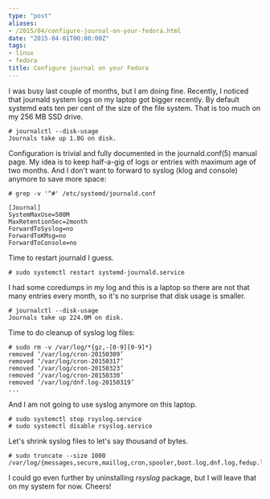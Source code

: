```yaml
---
type: "post"
aliases:
- /2015/04/configure-journal-on-your-fedora.html
date: "2015-04-01T00:00:00Z"
tags:
- linux
- fedora
title: Configure journal on your Fedora
---
```


I was busy last couple of months, but I am doing fine. Recently, I noticed
that journald system logs on my laptop got bigger recently. By default systemd
eats ten per cent of the size of the file system. That is too much on my 256
MB SSD drive.

    # journalctl --disk-usage
    Journals take up 1.8G on disk.

Configuration is trivial and fully documented in the journald.conf(5) manual
page. My idea is to keep half-a-gig of logs or entries with maximum age of two
months. And I don't want to forward to syslog (klog and console) anymore to
save more space:

    # grep -v '^#' /etc/systemd/journald.conf

    [Journal]
    SystemMaxUse=500M
    MaxRetentionSec=2month
    ForwardToSyslog=no
    ForwardToKMsg=no
    ForwardToConsole=no

Time to restart journald I guess.

    # sudo systemctl restart systemd-journald.service

I had some coredumps in my log and this is a laptop so there are not that many
entries every month, so it's no surprise that disk usage is smaller.

    # journalctl --disk-usage
    Journals take up 224.0M on disk.

Time to do cleanup of syslog log files:

    # sudo rm -v /var/log/*{gz,-[0-9][0-9]*}
    removed ‘/var/log/cron-20150309’
    removed ‘/var/log/cron-20150317’
    removed ‘/var/log/cron-20150323’
    removed ‘/var/log/cron-20150330’
    removed ‘/var/log/dnf.log-20150319’
    ...

And I am not going to use syslog anymore on this laptop.

    # sudo systemctl stop rsyslog.service
    # sudo systemctl disable rsyslog.service

Let's shrink syslog files to let's say thousand of bytes.

    # sudo truncate --size 1000 /var/log/{messages,secure,maillog,cron,spooler,boot.log,dnf.log,fedup.log,firewalld,lastlog,upgrade.log,wtmp,yum.log}

I could go even further by uninstalling *rsyslog* package, but I will leave
that on my system for now. Cheers!
